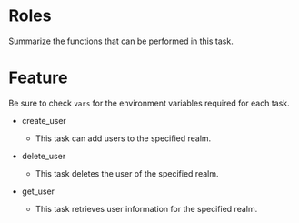# Roles
Summarize the functions that can be performed in this task.

# Feature
Be sure to check `vars` for the environment variables required for each task.
- create_user
  - This task can add users to the specified realm.

- delete_user
  - This task deletes the user of the specified realm.

- get_user
  - This task retrieves user information for the specified realm.